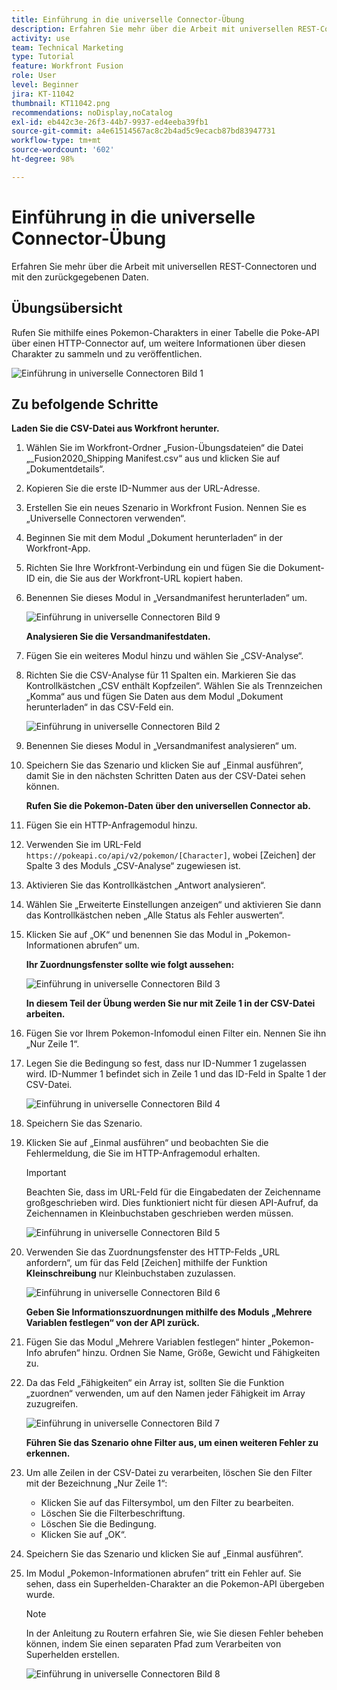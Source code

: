 ```yaml
---
title: Einführung in die universelle Connector-Übung
description: Erfahren Sie mehr über die Arbeit mit universellen REST-Connectoren und mit den zurückgegebenen Daten.
activity: use
team: Technical Marketing
type: Tutorial
feature: Workfront Fusion
role: User
level: Beginner
jira: KT-11042
thumbnail: KT11042.png
recommendations: noDisplay,noCatalog
exl-id: eb442c3e-26f3-44b7-9937-ed4eeba39fb1
source-git-commit: a4e61514567ac8c2b4ad5c9ecacb87bd83947731
workflow-type: tm+mt
source-wordcount: '602'
ht-degree: 98%

---
```


# Einführung in die universelle Connector-Übung

Erfahren Sie mehr über die Arbeit mit universellen REST-Connectoren und mit den zurückgegebenen Daten.

## Übungsübersicht

Rufen Sie mithilfe eines Pokemon-Charakters in einer Tabelle die Poke-API über einen HTTP-Connector auf, um weitere Informationen über diesen Charakter zu sammeln und zu veröffentlichen.

![Einführung in universelle Connectoren Bild 1](../12-exercises/assets/introduction-to-universal-connectors-walkthrough-1.png)

## Zu befolgende Schritte

**Laden Sie die CSV-Datei aus Workfront herunter.**

1. Wählen Sie im Workfront-Ordner „Fusion-Übungsdateien“ die Datei „_Fusion2020_Shipping Manifest.csv“ aus und klicken Sie auf „Dokumentdetails“.
1. Kopieren Sie die erste ID-Nummer aus der URL-Adresse.
1. Erstellen Sie ein neues Szenario in Workfront Fusion. Nennen Sie es „Universelle Connectoren verwenden“.
1. Beginnen Sie mit dem Modul „Dokument herunterladen“ in der Workfront-App.
1. Richten Sie Ihre Workfront-Verbindung ein und fügen Sie die Dokument-ID ein, die Sie aus der Workfront-URL kopiert haben.
1. Benennen Sie dieses Modul in „Versandmanifest herunterladen“ um.

   ![Einführung in universelle Connectoren Bild 9](../12-exercises/assets/introduction-to-universal-connectors-walkthrough-9.png)

   **Analysieren Sie die Versandmanifestdaten.**

1. Fügen Sie ein weiteres Modul hinzu und wählen Sie „CSV-Analyse“.
1. Richten Sie die CSV-Analyse für 11 Spalten ein. Markieren Sie das Kontrollkästchen „CSV enthält Kopfzeilen“. Wählen Sie als Trennzeichen „Komma“ aus und fügen Sie Daten aus dem Modul „Dokument herunterladen“ in das CSV-Feld ein.

   ![Einführung in universelle Connectoren Bild 2](../12-exercises/assets/introduction-to-universal-connectors-walkthrough-2.png)

1. Benennen Sie dieses Modul in „Versandmanifest analysieren“ um.
1. Speichern Sie das Szenario und klicken Sie auf „Einmal ausführen“, damit Sie in den nächsten Schritten Daten aus der CSV-Datei sehen können.

   **Rufen Sie die Pokemon-Daten über den universellen Connector ab.**

1. Fügen Sie ein HTTP-Anfragemodul hinzu.
1. Verwenden Sie im URL-Feld `https://pokeapi.co/api/v2/pokemon/[Character]`, wobei [Zeichen] der Spalte 3 des Moduls „CSV-Analyse“ zugewiesen ist.
1. Aktivieren Sie das Kontrollkästchen „Antwort analysieren“.
1. Wählen Sie „Erweiterte Einstellungen anzeigen“ und aktivieren Sie dann das Kontrollkästchen neben „Alle Status als Fehler auswerten“.
1. Klicken Sie auf „OK“ und benennen Sie das Modul in „Pokemon-Informationen abrufen“ um.

   **Ihr Zuordnungsfenster sollte wie folgt aussehen:**

   ![Einführung in universelle Connectoren Bild 3](../12-exercises/assets/introduction-to-universal-connectors-walkthrough-3.png)

   **In diesem Teil der Übung werden Sie nur mit Zeile 1 in der CSV-Datei arbeiten.**

1. Fügen Sie vor Ihrem Pokemon-Infomodul einen Filter ein. Nennen Sie ihn „Nur Zeile 1“.
1. Legen Sie die Bedingung so fest, dass nur ID-Nummer 1 zugelassen wird. ID-Nummer 1 befindet sich in Zeile 1 und das ID-Feld in Spalte 1 der CSV-Datei.

   ![Einführung in universelle Connectoren Bild 4](../12-exercises/assets/introduction-to-universal-connectors-walkthrough-4.png)

1. Speichern Sie das Szenario.
1. Klicken Sie auf „Einmal ausführen“ und beobachten Sie die Fehlermeldung, die Sie im HTTP-Anfragemodul erhalten.

   >[!IMPORTANT]
   >
   >Beachten Sie, dass im URL-Feld für die Eingabedaten der Zeichenname großgeschrieben wird. Dies funktioniert nicht für diesen API-Aufruf, da Zeichennamen in Kleinbuchstaben geschrieben werden müssen.

   ![Einführung in universelle Connectoren Bild 5](../12-exercises/assets/introduction-to-universal-connectors-walkthrough-5.png)

1. Verwenden Sie das Zuordnungsfenster des HTTP-Felds „URL anfordern“, um für das Feld [Zeichen] mithilfe der Funktion **Kleinschreibung** nur Kleinbuchstaben zuzulassen.

   ![Einführung in universelle Connectoren Bild 6](../12-exercises/assets/introduction-to-universal-connectors-walkthrough-6.png)

   **Geben Sie Informationszuordnungen mithilfe des Moduls „Mehrere Variablen festlegen“ von der API zurück.**

1. Fügen Sie das Modul „Mehrere Variablen festlegen“ hinter „Pokemon-Info abrufen“ hinzu. Ordnen Sie Name, Größe, Gewicht und Fähigkeiten zu.
1. Da das Feld „Fähigkeiten“ ein Array ist, sollten Sie die Funktion „zuordnen“ verwenden, um auf den Namen jeder Fähigkeit im Array zuzugreifen.

   ![Einführung in universelle Connectoren Bild 7](../12-exercises/assets/introduction-to-universal-connectors-walkthrough-7.png)

   **Führen Sie das Szenario ohne Filter aus, um einen weiteren Fehler zu erkennen.**

1. Um alle Zeilen in der CSV-Datei zu verarbeiten, löschen Sie den Filter mit der Bezeichnung „Nur Zeile 1“:

   + Klicken Sie auf das Filtersymbol, um den Filter zu bearbeiten.
   + Löschen Sie die Filterbeschriftung.
   + Löschen Sie die Bedingung.
   + Klicken Sie auf „OK“.

1. Speichern Sie das Szenario und klicken Sie auf „Einmal ausführen“.
1. Im Modul „Pokemon-Informationen abrufen“ tritt ein Fehler auf. Sie sehen, dass ein Superhelden-Charakter an die Pokemon-API übergeben wurde.

   >[!NOTE]
   >
   >In der Anleitung zu Routern erfahren Sie, wie Sie diesen Fehler beheben können, indem Sie einen separaten Pfad zum Verarbeiten von Superhelden erstellen.

   ![Einführung in universelle Connectoren Bild 8](../12-exercises/assets/introduction-to-universal-connectors-walkthrough-8.png)
